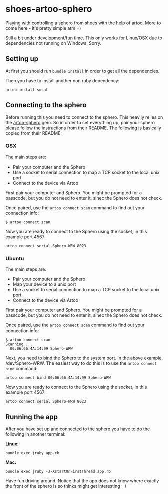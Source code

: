 shoes-artoo-sphero
==================

Playing with controlling a sphero from shoes with the help of artoo. More to come here - it's pretty simple atm =)

Still a bit under development/fun time. This only works for Linux/OSX due to dependencies not running on Windows. Sorry.

## Setting up

At first you should run `bundle install` in order to get all the dependencies.

Then you have to install another non ruby dependency:

```
artoo install socat
```

## Connecting to the sphero

Before running this you need to connect to the sphero. This heavily relies on the [artoo-sphero](https://github.com/hybridgroup/artoo-sphero) gem. So in order to set everything up, pair your sphero please follow the instructions from their README. The following is basically copied from their README:

### OSX

The main steps are:
- Pair your computer and the Sphero
- Use a socket to serial connection to map a TCP socket to the local unix port
- Connect to the device via Artoo

First pair your computer and Sphero. You might be prompted for a passcode, but you do not need to enter it, sinec the Sphero does not check.

Once paired, use the `artoo connect scan` command to find out your connection info:

```
$ artoo connect scan
```

Now you are ready to connect to the Sphero using the socket, in this example port 4567:

```
artoo connect serial Sphero-WRW 8023
```

### Ubuntu

The main steps are:
- Pair your computer and the Sphero
- Map your device to a unix port
- Use a socket to serial connection to map a TCP socket to the local unix port
- Connect to the device via Artoo

First pair your computer and Sphero. You might be prompted for a passcode, but you do not need to enter it, sinec the Sphero does not check.

Once paired, use the `artoo connect scan` command to find out your connection info:

```
$ artoo connect scan
Scanning ...
  00:06:66:4A:14:99 Sphero-WRW
```

Next, you need to bind the Sphero to the system port. In the above example, /dev/Sphero-WRW. The easiest way to do this is to use the `artoo connect bind` command:

```
artoo connect bind 00:06:66:4A:14:99 Sphero-WRW
```

Now you are ready to connect to the Sphero using the socket, in this example port 4567:

```
artoo connect serial Sphero-WRW 8023
```


## Running the app

After you have set up and connected to the sphero you have to do the following in another terminal:

**Linux:**

```
bundle exec jruby app.rb
```

**Mac:**

```
bundle exec jruby -J-XstartOnFirstThread app.rb
```

Have fun driving around. Notice that the app does not know where exactly the front of the sphero is so thinks might get interesting :-)